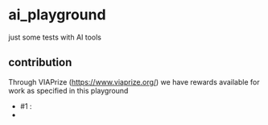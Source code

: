 # ai_playground

just some tests with AI tools

## contribution 

Through VIAPrize  (https://www.viaprize.org/) we have rewards available for work as specified in this playground

- #1 : 
- 
